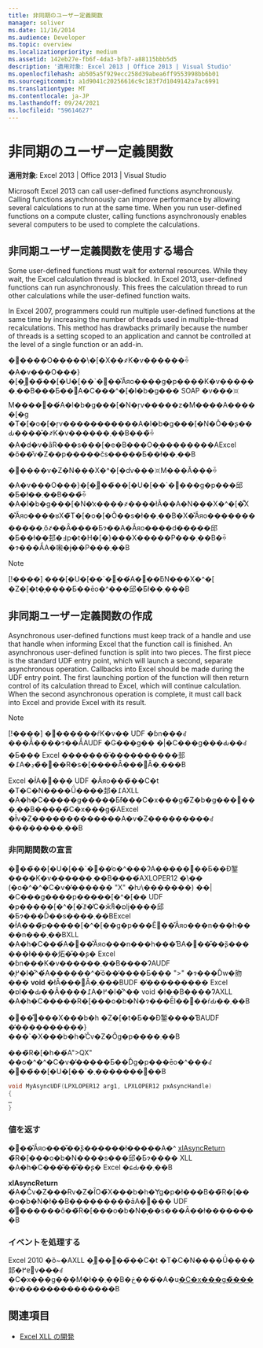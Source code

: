 ```yaml
---
title: 非同期のユーザー定義関数
manager: soliver
ms.date: 11/16/2014
ms.audience: Developer
ms.topic: overview
ms.localizationpriority: medium
ms.assetid: 142eb27e-fb6f-4da3-bfb7-a88115bbb5d5
description: '適用対象: Excel 2013 | Office 2013 | Visual Studio'
ms.openlocfilehash: ab505a5f929ecc258d39abea6ff9553998bb6b01
ms.sourcegitcommit: a1d9041c20256616c9c183f7d1049142a7ac6991
ms.translationtype: MT
ms.contentlocale: ja-JP
ms.lasthandoff: 09/24/2021
ms.locfileid: "59614627"
---
```

# <a name="asynchronous-user-defined-functions"></a>非同期のユーザー定義関数

**適用対象**: Excel 2013 | Office 2013 | Visual Studio 
  
Microsoft Excel 2013 can call user-defined functions asynchronously. Calling functions asynchronously can improve performance by allowing several calculations to run at the same time. When you run user-defined functions on a compute cluster, calling functions asynchronously enables several computers to be used to complete the calculations.
  
## <a name="when-to-use-asynchronous-user-defined-functions"></a>非同期ユーザー定義関数を使用する場合

Some user-defined functions must wait for external resources. While they wait, the Excel calculation thread is blocked. In Excel 2013, user-defined functions can run asynchronously. This frees the calculation thread to run other calculations while the user-defined function waits.
  
In Excel 2007, programmers could run multiple user-defined functions at the same time by increasing the number of threads used in multiple-thread recalculations. This method has drawbacks primarily because the number of threads is a setting scoped to an application and cannot be controlled at the level of a single function or an add-in.
  
�֐����O�����\�[�X��҂K�v������ꍇ�A�v���O���}�[�͔񓯊��̃��[�U�[��`�֐��̌Ăяo����g�p����K�v������܂��B���Ƃ��΁A�C���^�[�l�b�g��� SOAP �v���𑗐M����֐��́A�l�b�g���[�N�ŗv�����z�M����A�����[�g �T�[�o�[�ŗv�����������A�l�b�g���[�N�Ō��ʂ��Ԃ����̂�҂K�v������܂��B���̏ꍇ�A�d�v�ȃR���s���[�e�B���O�͔��������AExcel �ő��̌v�Z��p�����čs�����Ƃ��ł��܂��B
  
�֐����v�Z�N���X�^�[�ɗv���𑗐M���Ă���ꍇ�A�v���O���}�[�͔񓯊��̃��[�U�[��`�֐���g�p���邱�Ƃ�ł��܂��B���̏ꍇ�A�l�b�g���[�N�̒x����҂����łȂ��A�N���X�^�[�͌X�̌Ăяo����ʁX�̃T�[�o�[�Ŏ��s�ł��܂��B�X�̌Ăяo������������܂ő҂��Ȃ����Ƃɂ��A�Ăяo����d�����邱�Ƃ��ł��邽�߃p�t�H�[�}���X�����P���܂��B�ꍇ�ɂ���ẮA�啝�ɉ��P���܂��B
  
> [!NOTE]
> [!����] ���[�U�[��`�֐��́A�񓯊��ƃN���X�^�[ �Z�[�t�̗����Ƃ��ēo�^���邱�Ƃ͂ł��܂���B 
  
## <a name="writing-an-asynchronous-user-defined-function"></a>非同期ユーザー定義関数の作成

Asynchronous user-defined functions must keep track of a handle and use that handle when informing Excel that the function call is finished. An asynchronous user-defined function is split into two pieces. The first piece is the standard UDF entry point, which will launch a second, separate asynchronous operation. Callbacks into Excel should be made during the UDF entry point. The first launching portion of the function will then return control of its calculation thread to Excel, which will continue calculation. When the second asynchronous operation is complete, it must call back into Excel and provide Excel with its result. 
  
> [!NOTE]
> [!����] �񓯊������ŕK�v�� UDF �ɓn���ꂽ���ׂĂ̈����ɂ��ẮAUDF �G���g�� �|�C���g���Ԃ��ꂽ�Ƃ��� Excel �������̈����������邽�߁A�֐��̏ڍׂ��R�s�[����Ȃ���΂Ȃ�܂���B 
  
Excel �ł́A�񓯊��� UDF �Ăяo���̃��C�t �T�C�N����Ǘ����邽�߁AXLL �A�h�C�����g�����Ƃ̂ł���C�x���g�̃Z�b�g���񋟂���܂��B�����̃C�x���g�́AExcel �ł̌v�Z�������������A�v�Z���������ꂽ��������܂��B
  
### <a name="declaring-an-asynchronous-function"></a>非同期関数の宣言

�񓯊��̃��[�U�[��`�֐��̓o�^���ɁA�����񓯊��Ƃ��Đ錾����K�v������܂��B����́AXLOPER12 �\�� (�o�^�^�C�v�̕������ "X" �ƕ\�������) ��|�C���g����p�����[�^�[�� UDF �p�����[�^�[�̈ꗗ�̔C�ӂ̏ꏊ�ɒǉ����邱�Ƃɂ���Ď��s����܂��BExcel �ł́A���̃p�����[�^�[��g�p���Ĕ񓯊��̌Ăяo���n���h����n���܂��BXLL �A�h�C���́A�񓯊��̌Ăяo���n���h���ƁA�֐��̌��ʂ̏������ł����炻�̌��ʂ� Excel �ɓn���K�v������܂��B����ɁAUDF �̖߂�l�̌^�́A������^�̍ŏ��̕����Ƃ��� ">" �ɂ���Ďw�肳��� **void** �łȂ���΂Ȃ�܂���BUDF �̓��������� Excel �ɒl��Ԃ��Ȃ����߁A�߂�l�̌^�� void �ł��B����ɁAXLL �A�h�C�����R�[���o�b�N�ɂ���Ēl��񓯊��ŕԂ��܂��B 
  
�񓯊��̊֐���X���b�h �Z�[�t�Ƃ��Đ錾����ƁAUDF �̓����������}���`�X���b�h�̍Čv�Z�Ŏg�p����܂��B 
  
���̃R�[�h��́A"\>QX" ��o�^�^�C�v�̕�����Ƃ��Ďg�p���ēo�^���ꂽ�񓯊��̃��[�U�[��`�֐�������܂��B
  
```cpp
void MyAsyncUDF(LPXLOPER12 arg1, LPXLOPER12 pxAsyncHandle)
{
…
}
```

### <a name="returning-values"></a>値を返す

�񓯊��̌Ăяo���̌��ʂ̏������ł�����A�^ [xlAsyncReturn](xlasyncreturn.md) �̃R�[���o�b�N����s���邱�Ƃɂ���� XLL �A�h�C���͂��̌��ʂ� Excel �ɕԂ��܂��B
  
**xlAsyncReturn** �́A�Čv�Z���Ɍv�Z�ȊO�̃X���b�h�Ɏg�p�ł���B��̃R�[���o�b�N�ł��B���������āA�񓯊��� UDF �̔񓯊������ő��̃R�[���o�b�N�͎��s���Ȃ��ł��������B 
  
### <a name="handling-events"></a>イベントを処理する

Excel 2010 �ȍ~�AXLL �͔񓯊��֐��̃��C�t �T�C�N����Ǘ����邽�߂ɐ݌v���ꂽ�C�x���g���M�ł��܂��B�ڂ����́A�u[�C�x���g�̏���](handling-events.md)�v��������������B
  
## <a name="see-also"></a>関連項目

- [Excel XLL の開発](developing-excel-xlls.md)


